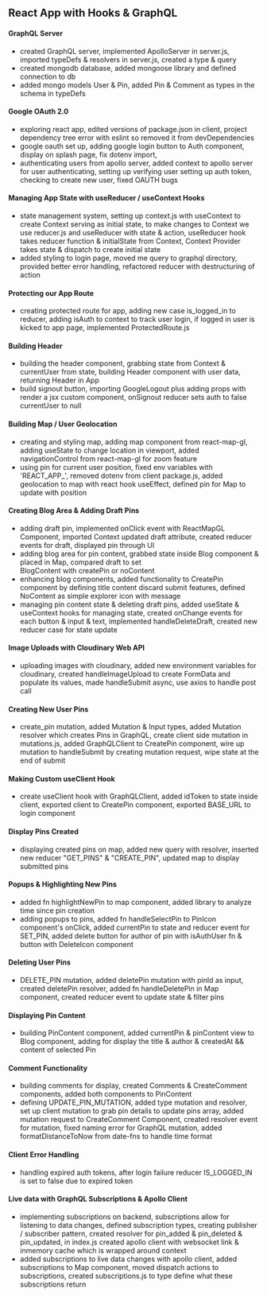 ## React App with Hooks & GraphQL

#### GraphQL Server
  - created GraphQL server, implemented ApolloServer in server.js, imported typeDefs & resolvers in server.js,
    created a type & query
  - created mongodb database, added mongoose library and defined connection to db
  - added mongo models User & Pin, added Pin & Comment as types in the schema in typeDefs

#### Google OAuth 2.0
  - exploring react app, edited versions of package.json in client, project dependency tree error with 
    eslint so removed it from devDependencies
  - google oauth set up, adding google login button to Auth component, display on splash page, 
    fix dotenv import,
  - authenticating users from apollo server, added context to apollo server for user authenticating, 
    setting up verifying user setting up auth token, checking to create new user, fixed OAUTH bugs
#### Managing App State with useReducer / useContext Hooks
  - state management system, setting up context.js with useContext to create Context serving as 
    initial state, to make changes to Context we use reducer.js and useReducer with state & action, 
    useReducer hook takes reducer function & initialState from Context, Context Provider takes 
    state & dispatch to create initial state 
  - added styling to login page, moved me query to graphql directory, provided better error 
    handling, refactored reducer with destructuring of action 
#### Protecting our App Route
  - creating protected route for app, adding new case is_logged_in to reducer, adding isAuth to context to 
    track user login, if logged in user is kicked to app page, implemented ProtectedRoute.js
#### Building Header
  - building the header component, grabbing state from Context & currentUser from state, building 
    Header component with user data, returning Header in App
  - build signout button, importing GoogleLogout plus adding props with render a jsx custom component, 
    onSignout reducer sets auth to false currentUser to null
#### Building Map / User Geolocation
  - creating and styling map, adding map component from react-map-gl, adding useState to change location in 
    viewport, added navigationControl from react-map-gl for zoom feature
  - using pin for current user position, fixed env variables with 'REACT_APP_', removed dotenv from client
    package.js, added geolocation to map with react hook useEffect, defined pin for Map to update with position
#### Creating Blog Area & Adding Draft Pins
  - adding draft pin, implemented onClick event with ReactMapGL Component, imported Context updated draft 
    attribute, created reducer events for draft, displayed pin through UI
  - adding blog area for pin content, grabbed state inside Blog component & placed in Map, compared draft to set  
    BlogContent with createPin or noContent
  - enhancing blog components, added functionality to CreatePin component by defining title content discard submit
    features, defined NoContent as simple explorer icon with message
  - managing pin content state & deleting draft pins, added useState & useContext hooks for managing state, 
    created onChange events for each button & input & text, implemented handleDeleteDraft, created new reducer 
    case for state update
#### Image Uploads with Cloudinary Web API
  - uploading images with cloudinary, added new environment variables for cloudinary, created handleImageUpload to
    create FormData and populate its values, made handleSubmit async, use axios to handle post call
#### Creating New User Pins
  - create_pin mutation, added Mutation & Input types, added Mutation resolver which creates Pins in GraphQL, 
    create client side mutation in mutations.js, added GraphQLClient to CreatePin component, wire up mutation to 
    handleSubmit by creating mutation request, wipe state at the end of submit
#### Making Custom useClient Hook
  - create useClient hook with GraphQLClient, added idToken to state inside client, exported client to CreatePin 
    component, exported BASE_URL to login component
#### Display Pins Created
  - displaying created pins on map, added new query with resolver, inserted new reducer "GET_PINS" & "CREATE_PIN", 
    updated map to display submitted pins
#### Popups & Highlighting New Pins
  - added fn highlightNewPin to map component, added library to analyze time since pin creation
  - adding popups to pins, added fn handleSelectPin to PinIcon component's onClick, added currentPin to state and
    reducer event for SET_PIN, added delete button for author of pin with isAuthUser fn & button with DeleteIcon 
    component
#### Deleting User Pins
  - DELETE_PIN mutation, added deletePin mutation with pinId as input, created deletePin resolver, added fn 
    handleDeletePin in Map component, created reducer event to update state & filter pins
#### Displaying Pin Content
  - building PinContent component, added currentPin & pinContent view to Blog component, adding for display the 
    title & author & createdAt && content of selected Pin 
#### Comment Functionality
  - building comments for display, created Comments & CreateComment components, added both components to PinContent
  - defining UPDATE_PIN_MUTATION, added type mutation and resolver, set up client mutation to grab pin 
    details to update pins array, added mutation request to CreateComment Component, created resolver event for 
    mutation, fixed naming error for GraphQL mutation, added formatDistanceToNow from date-fns to handle time format
#### Client Error Handling
  - handling expired auth tokens, after login failure reducer IS_LOGGED_IN is set to false due to expired token
#### Live data with GraphQL Subscriptions & Apollo Client
  - implementing subscriptions on backend, subscriptions allow for listening to data changes, defined subscription 
    types, creating publisher / subscriber pattern, created resolver for pin_added & pin_deleted & pin_updated, 
    in index.js created apollo client with websocket link & inmemory cache which is wrapped around context 
  - added subscriptions to live data changes with apollo client, added subscriptions to Map component, moved 
    dispatch actions to subscriptions, created subscriptions.js to type define what these subscriptions return
#### 

